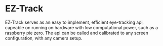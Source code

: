 # EZ-Track
EZ-Track serves as an easy to implement, efficient eye-tracking api, capeable on running on hardware with low computational power, such as a raspberry pie zero. The api can be called and calibrated to any screen configuration, with any camera setup.
